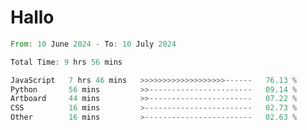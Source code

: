 # Hallo
<!--START_SECTION:waka-->

```rust
From: 10 June 2024 - To: 10 July 2024

Total Time: 9 hrs 56 mins

JavaScript   7 hrs 46 mins   >>>>>>>>>>>>>>>>>>>------   76.13 %
Python       56 mins         >>-----------------------   09.14 %
Artboard     44 mins         >>-----------------------   07.22 %
CSS          16 mins         >------------------------   02.73 %
Other        16 mins         >------------------------   02.63 %
```

<!--END_SECTION:waka-->
